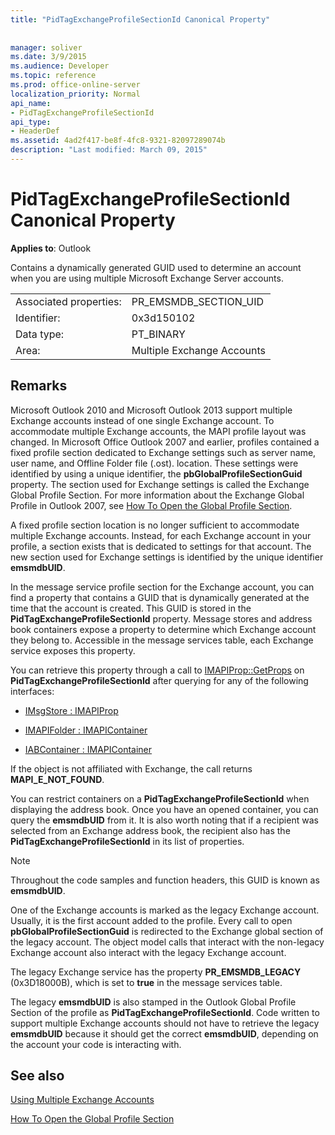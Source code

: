 ```yaml
---
title: "PidTagExchangeProfileSectionId Canonical Property"
 
 
manager: soliver
ms.date: 3/9/2015
ms.audience: Developer
ms.topic: reference
ms.prod: office-online-server
localization_priority: Normal
api_name:
- PidTagExchangeProfileSectionId
api_type:
- HeaderDef
ms.assetid: 4ad2f417-be8f-4fc8-9321-82097289074b
description: "Last modified: March 09, 2015"
---
```


# PidTagExchangeProfileSectionId Canonical Property

  
  
**Applies to**: Outlook 
  
Contains a dynamically generated GUID used to determine an account when you are using multiple Microsoft Exchange Server accounts.
  
|||
|:-----|:-----|
|Associated properties:  <br/> |PR_EMSMDB_SECTION_UID  <br/> |
|Identifier:  <br/> |0x3d150102  <br/> |
|Data type:  <br/> |PT_BINARY  <br/> |
|Area:  <br/> |Multiple Exchange Accounts  <br/> |
   
## Remarks

Microsoft Outlook 2010 and Microsoft Outlook 2013 support multiple Exchange accounts instead of one single Exchange account. To accommodate multiple Exchange accounts, the MAPI profile layout was changed. In Microsoft Office Outlook 2007 and earlier, profiles contained a fixed profile section dedicated to Exchange settings such as server name, user name, and Offline Folder file (.ost). location. These settings were identified by using a unique identifier, the **pbGlobalProfileSectionGuid** property. The section used for Exchange settings is called the Exchange Global Profile Section. For more information about the Exchange Global Profile in Outlook 2007, see [How To Open the Global Profile Section](http://support.microsoft.com/kb/188482).
  
A fixed profile section location is no longer sufficient to accommodate multiple Exchange accounts. Instead, for each Exchange account in your profile, a section exists that is dedicated to settings for that account. The new section used for Exchange settings is identified by the unique identifier **emsmdbUID**.
  
In the message service profile section for the Exchange account, you can find a property that contains a GUID that is dynamically generated at the time that the account is created. This GUID is stored in the **PidTagExchangeProfileSectionId** property. Message stores and address book containers expose a property to determine which Exchange account they belong to. Accessible in the message services table, each Exchange service exposes this property. 
  
You can retrieve this property through a call to [IMAPIProp::GetProps](imapiprop-getprops.md) on **PidTagExchangeProfileSectionId** after querying for any of the following interfaces: 
  
- [IMsgStore : IMAPIProp](imsgstoreimapiprop.md)
    
- [IMAPIFolder : IMAPIContainer](imapifolderimapicontainer.md)
    
- [IABContainer : IMAPIContainer](iabcontainerimapicontainer.md)
    
If the object is not affiliated with Exchange, the call returns **MAPI_E_NOT_FOUND**.
  
You can restrict containers on a **PidTagExchangeProfileSectionId** when displaying the address book. Once you have an opened container, you can query the **emsmdbUID** from it. It is also worth noting that if a recipient was selected from an Exchange address book, the recipient also has the **PidTagExchangeProfileSectionId** in its list of properties. 
  
> [!NOTE]
> Throughout the code samples and function headers, this GUID is known as **emsmdbUID**. 
  
One of the Exchange accounts is marked as the legacy Exchange account. Usually, it is the first account added to the profile. Every call to open **pbGlobalProfileSectionGuid** is redirected to the Exchange global section of the legacy account. The object model calls that interact with the non-legacy Exchange account also interact with the legacy Exchange account. 
  
The legacy Exchange service has the property **PR_EMSMDB_LEGACY** (0x3D18000B), which is set to **true** in the message services table. 
  
The legacy **emsmdbUID** is also stamped in the Outlook Global Profile Section of the profile as **PidTagExchangeProfileSectionId**. Code written to support multiple Exchange accounts should not have to retrieve the legacy **emsmdbUID** because it should get the correct **emsmdbUID**, depending on the account your code is interacting with.
  
## See also



[Using Multiple Exchange Accounts](using-multiple-exchange-accounts.md)


[How To Open the Global Profile Section](http://support.microsoft.com/kb/188482)

